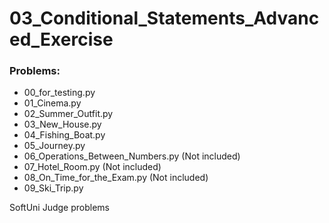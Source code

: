 # 03_Conditional_Statements_Advanced_Exercise

### Problems:
- 00_for_testing.py
- 01_Cinema.py
- 02_Summer_Outfit.py
- 03_New_House.py
- 04_Fishing_Boat.py
- 05_Journey.py
- 06_Operations_Between_Numbers.py  (Not included)
- 07_Hotel_Room.py  (Not included)
- 08_On_Time_for_the_Exam.py  (Not included)
- 09_Ski_Trip.py


SoftUni Judge problems
